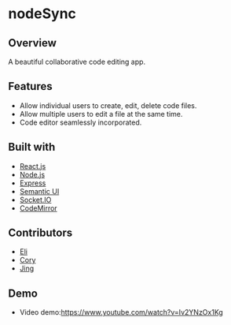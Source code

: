 # nodeSync

## Overview
A beautiful collaborative code editing app.

## Features
- Allow individual users to create, edit, delete code files.
- Allow multiple users to edit a file at the same time. 
- Code editor seamlessly incorporated.

## Built with
- [React.js](https://reactjs.org/) 
- [Node.js](https://nodejs.org/en/) 
- [Express](https://expressjs.com/)
- [Semantic UI](https://semantic-ui.com/) 
- [Socket.IO](https://socket.io/)
- [CodeMirror](https://codemirror.net)

## Contributors
- [Eli](https://github.com/EliLauff)
- [Cory](https://github.com/zepher2211)
- [Jing](https://github.com/jcjc2019)

## Demo
- Video demo:https://www.youtube.com/watch?v=Iv2YNzOx1Kg

